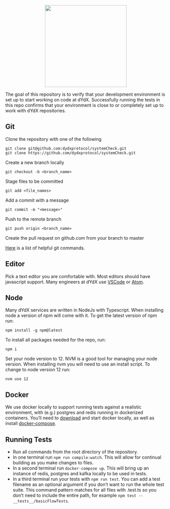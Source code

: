 <p align='center'><img src='https://dydx.exchange/logo.svg' width='256' /></p>

The goal of this repository is to verify that your development environment is set up to start working on code at dYdX. Successfully running the tests in this repo confirms that your environment is close to or completely set up to work with dYdX repositories.

## Git
Clone the repository with one of the following
```
git clone git@github.com:dydxprotocol/systemCheck.git
git clone https://github.com/dydxprotocol/systemCheck.git
```

Create a new branch locally

`git checkout -b <branch_name>`

Stage files to be committed

`git add <file_names>`

Add a commit with a message

`git commit -m "<message>"`

Push to the remote branch

`git push origin <branch_name>`

Create the pull request on github.com from your branch to master

[Here](http://guides.beanstalkapp.com/version-control/common-git-commands.html) is a list of helpful git commands.

## Editor

Pick a text editor you are comfortable with. Most editors should have javascript support. Many engineers at dYdX use [VSCode](https://code.visualstudio.com) or [Atom](https://atom.io).

## Node

Many dYdX services are written in NodeJs with Typescript. When installing node a version of npm will come with it. To get the latest version of npm run:

```npm install -g npm@latest```

To install all packages needed for the repo, run:

```npm i```

Set your node version to 12. NVM is a good tool for managing your node version. When installing nvm you will need to use an install script. To change to node version 12 run:

```nvm use 12```

## Docker

We use docker locally to support running tests against a realistic environment, with (e.g.) postgres and redis running in dockerized containers. You’ll need to [download](https://www.docker.com/get-started) and start docker locally, as well as install [docker-compose](https://docs.docker.com/compose/install).

## Running Tests

* Run all commands from the root directory of the repository.
* In one terminal run `npm run compile:watch`. This will allow for continual building as you make changes to files.
* In a second terminal run `docker-compose up`. This will bring up an instance of redis, postgres and kafka locally to be used in tests.
* In a third terminal run your tests with `npm run test`. You can add a test filename as an optional argument if you don’t want to run the whole test suite. This command pattern matches for all files with .test.ts so you don’t need to include the entire path, for example `npm test -- __tests__/basicFlowTests`.
